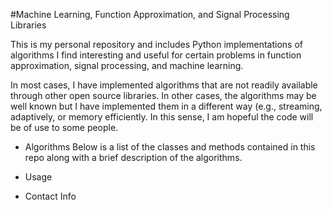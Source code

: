 #Machine Learning, Function Approximation, and Signal Processing Libraries

This is my personal repository and includes Python implementations of algorithms I find interesting and useful for certain
problems in function approximation, signal processing, and machine learning.

In most cases, I have implemented algorithms that are not readily available through other open source libraries. In other
cases, the algorithms may be well known but I have implemented them in a different way (e.g., streaming, adaptively, or
memory efficiently. In this sense, I am hopeful the code will be of use to some people.

* Algorithms
Below is a list of the classes and methods contained in this repo along with a brief description of the algorithms.

* Usage

* Contact Info



